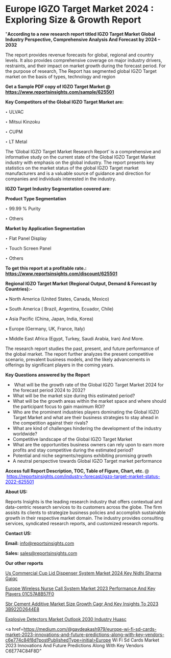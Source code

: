 # Europe IGZO Target Market 2024 : Exploring Size & Growth Report

"<strong>According to a new research report titled IGZO Target Market Global Industry Perspective, Comprehensive Analysis And Forecast by 2024 – 2032</strong>

The report provides revenue forecasts for global, regional and country levels. It also provides comprehensive coverage on major industry drivers, restraints, and their impact on market growth during the forecast period. For the purpose of research, The Report has segmented global IGZO Target market on the basis of types, technology and region

<strong>Get a Sample PDF copy of IGZO Target Market </strong><strong>@<a href=https://www.reportsinsights.com/sample/625501 style=color:#0000ff;> https://www.reportsinsights.com/sample/625501</a></strong></font>

<strong>Key Competitors of the Global IGZO Target Market are:</strong>

‣ ULVAC

‣ Mitsui Kinzoku

‣ CUPM

‣ LT Metal

The ‘Global IGZO Target Market Research Report’ is a comprehensive and informative study on the current state of the Global IGZO Target Market industry with emphasis on the global industry. The report presents key statistics on the market status of the global IGZO Target market manufacturers and is a valuable source of guidance and direction for companies and individuals interested in the industry.

<strong>IGZO Target Industry Segmentation covered are:</strong>

<strong>Product Type Segmentation</strong>

‣    99.99 % Purity

‣ Others

<strong>Market by Application Segmentation</strong>

‣   Flat Panel Display

‣ Touch Screen Panel

‣ Others

<strong>To get this report at a profitable rate.: <a href=https://www.reportsinsights.com/discount/625501 style=color:#0000ff;>https://www.reportsinsights.com/discount/625501</a></strong></font>

<strong>Regional IGZO Target Market (Regional Output, Demand &amp; Forecast by Countries):-</strong>

• North America (United States, Canada, Mexico)

• South America ( Brazil, Argentina, Ecuador, Chile)

• Asia Pacific (China, Japan, India, Korea)

• Europe (Germany, UK, France, Italy)

• Middle East Africa (Egypt, Turkey, Saudi Arabia, Iran) And More.

The research report studies the past, present, and future performance of the global market. The report further analyzes the present competitive scenario, prevalent business models, and the likely advancements in offerings by significant players in the coming years.

<strong>Key Questions answered by the Report</strong>
<ul>
  <li> What will be the growth rate of the Global IGZO Target Market 2024 for the forecast period 2024 to 2032?</li>
  <li>What will be the market size during this estimated period?</li>
  <li>What will be the growth areas within the market space and where should the participant focus to gain maximum ROI?</li>
  <li>Who are the prominent industries players dominating the Global IGZO Target Market and what are their business strategies to stay ahead in the competition against their rivals?</li>
  <li>What are kind of challenges hindering the development of the industry worldwide?</li>
  <li>Competitive landscape of the Global IGZO Target Market</li>
  <li>What are the opportunities business owners can rely upon to earn more profits and stay competitive during the estimated period?</li>
  <li>Potential and niche segments/regions exhibiting promising growth</li>
  <li>A neutral perspective towards Global IGZO Target market performance</li>
</ul>
<strong>Access full Report Description, TOC, Table of Figure, Chart, etc. </strong>@  <a href=https://reportsinsights.com/industry-forecast/igzo-target-market-status-2022-625501 style=color:#0000ff;>https://reportsinsights.com/industry-forecast/igzo-target-market-status-2022-625501</a></font>

<strong><strong>About US</strong>:</strong>

Reports Insights is the leading research industry that offers contextual and data-centric research services to its customers across the globe. The firm assists its clients to strategize business policies and accomplish sustainable growth in their respective market domain. The industry provides consulting services, syndicated research reports, and customized research reports.

<strong>Contact US:</strong>

<p class=""""><b>Email:</b> <a href=mailto:info@reportsinsights.com>info@reportsinsights.com</a></p>
<p class=""""><b>Sales:</b> <a href=mailto:sales@reportsinsights.com>sales@reportsinsights.com</a></p>

<strong>Our other reports</strong>

<a href=https://www.linkedin.com/pulse/us-commercial-cup-lid-dispenser-system-market-2024-key-nidhi-sharma-gaiqc/>Us Commercial Cup Lid Dispenser System Market 2024 Key Nidhi Sharma Gaiqc</a>

<a href=https://medium.com/@swatiga40/europe-wireless-nurse-call-system-market-2023-performance-and-key-players-01c57a8b57f0>Europe Wireless Nurse Call System Market 2023 Performance And Key Players 01C57A8B57F0</a>

<a href=https://medium.com/@swatiga40/sbr-cement-additive-market-size-growth-cagr-and-key-insights-to-2023-3b922d2644e8>Sbr Cement Additive Market Size Growth Cagr And Key Insights To 2023 3B922D2644E8</a>

<a href=https://www.linkedin.com/pulse/explosive-detectors-market-outlook-2030-industry-huasc/>Explosive Detectors Market Outlook 2030 Industry Huasc</a>

<a href=https://medium.com/@gavdeakash979/europe-wi-fi-sd-cards-market-2023-innovations-and-future-predictions-along-with-key-vendors-c6e774c84f8d?postPublishedType=initial>Europe Wi Fi Sd Cards Market 2023 Innovations And Future Predictions Along With Key Vendors C6E774C84F8D</a>"
